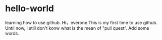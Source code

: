 # hello-world
learning how to use github.
Hi，everone.This is my first time to use github.
Until now, I still don't konw what is the mean of "pull quest”.
Add some words.
